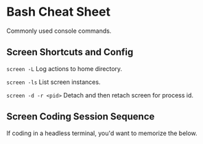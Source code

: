# Bash Cheat Sheet
Commonly used console commands.

## Screen Shortcuts and Config
```screen -L```
Log actions to home directory.

```screen -ls```
List screen instances.

```screen -d -r <pid>```
Detach and then retach screen for process id.

## Screen Coding Session Sequence
If coding in a headless terminal, you'd want to memorize the below.

